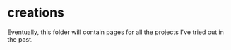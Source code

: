 # creations

Eventually, this folder will contain pages for all the projects I've tried out in the past.